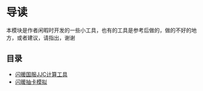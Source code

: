 # 导读

本模块是作者闲暇时开发的一些小工具，也有的工具是参考后做的，做的不好的地方，或者建议，请指出，谢谢

## 目录

- [闪暖国服JJC计算工具](/tools/mytools/jjc.html)
- [闪暖抽卡模拟](/tools/mytools/lottery.html)